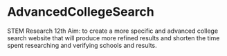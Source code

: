 # AdvancedCollegeSearch
STEM Research 12th
Aim: to create a more specific and advanced college search website that will produce
more refined results and shorten the time spent researching and verifying schools and 
results.

